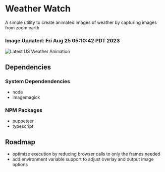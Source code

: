 # Weather Watch

A simple utility to create animated images of weather by capturing images from zoom.earth

### Image Updated: Fri Aug 25 05:10:42 PDT 2023

![Latest US Weather Animation](animations/2023-08-25.webp)

## Dependencies
### System Dependendencies
* node
* imagemagick
### NPM Packages
* puppeteer
* typescript

## Roadmap
* optimize execution by reducing browser calls to only the frames needed
* add environment variable support to adjust overlay and output image options
